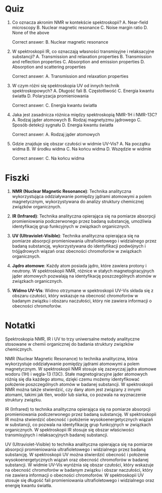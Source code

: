  # Quiz

1. Co oznacza akronim NMR w kontekście spektroskopii?
   A. Near-field microscopy
   B. Nuclear magnetic resonance
   C. Noise margin ratio
   D. None of the above

   Correct answer: B. Nuclear magnetic resonance

2. W spektroskopii IR, co oznaczają własności transmisyjne i relaksacyjne substancji?
   A. Transmission and relaxation properties
   B. Transmission and reflection properties
   C. Absorption and emission properties
   D. Absorption and scattering properties

   Correct answer: A. Transmission and relaxation properties

3. W czym różni się spektroskopia UV od innych technik spektroskopowych?
   A. Długość fali
   B. Częstotliwość
   C. Energia kwantu światła
   D. Polaryzacja promieniowania

   Correct answer: C. Energia kwantu światła

4. Jaka jest zasadnicza różnica między spektroskopią NMR-1H i NMR-13C?
   A. Rodzaj jąder atomowych
   B. Rodzaj magnetyzmu jądrowego
   C. Sposób detekcji sygnału
   D. Energia kwantu światła

   Correct answer: A. Rodzaj jąder atomowych

5. Gdzie znajduje się obszar czułości w widmie UV-Vis?
   A. Na początku widma
   B. W środku widma
   C. Na końcu widma
   D. Wszędzie w widmie

   Correct answer: C. Na końcu widma

# Fiszki

1. **NMR (Nuclear Magnetic Resonance)**: Technika analityczna wykorzystująca oddziaływanie pomiędzy jądrami atomowymi a polem magnetycznym, wykorzystywana do analizy struktury chemicznej związków organicznych.

2. **IR (Infrared)**: Technika analityczna opierająca się na pomiarze absorpcji promieniowania podczerwonego przez badaną substancję, umożliwia identyfikację grup funkcyjnych w związkach organicznych.

3. **UV (Ultraviolet-Visible)**: Technika analityczna opierająca się na pomiarze absorpcji promieniowania ultrafioletowego i widzialnego przez badaną substancję, wykorzystywana do identyfikacji podwójnych i trójjądrowych wiązań oraz obecności chromoforów w związkach organicznych.

4. **Jądro atomowe**: Każdy atom posiada jądro, które zawiera protony i neutrony. W spektroskopii NMR, różnice w stałych magnetogiracyjnych jąder atomowych pozwalają na identyfikację poszczególnych atomów w związkach organicznych.

5. **Widmo UV-Vis**: Widmo otrzymane w spektroskopii UV-Vis składa się z obszaru czułości, który wskazuje na obecność chromoforów w badanym związku i obszaru naczułości, który nie zawiera informacji o obecności chromoforów.

# Notatki

Spektroskopia NMR, IR i UV to trzy uniwersalne metody analityczne stosowane w chemii organicznej do badania struktury związków chemicznych.

NMR (Nuclear Magnetic Resonance) to technika analityczna, która wykorzystuje oddziaływanie pomiędzy jądrami atomowymi a polem magnetycznym. W spektroskopii NMR stosuje się zazwyczaj jądra atomowe wodoru (1H) i węgla-13 (13C). Stałe magnetogiracyjne jąder atomowych różnią się dla każdego atomu, dzięki czemu możemy identyfikować położenie poszczególnych atomów w badanej substancji. W spektroskopii NMR można także stwierdzić, czy dany atom jest związany z innymi atomami, takimi jak tlen, wodór lub siarka, co pozwala na wyznaczenie struktury związku.

IR (Infrared) to technika analityczna opierająca się na pomiarze absorpcji promieniowania podczerwonego przez badaną substancję. W spektroskopii IR można stwierdzić obecność i położenie wysokoenergetycznych wiązań w substancji, co pozwala na identyfikację grup funkcyjnych w związkach organicznych. W spektroskopii IR stosuje się obszar właściwości transmisyjnych i relaksacyjnych badanej substancji.

UV (Ultraviolet-Visible) to technika analityczna opierająca się na pomiarze absorpcji promieniowania ultrafioletowego i widzialnego przez badaną substancję. W spektroskopii UV można stwierdzić obecność i położenie wysokoenergetycznych wiązań oraz obecność chromoforów w badanej substancji. W widmie UV-Vis wyróżnia się obszar czułości, który wskazuje na obecność chromoforów w badanym związku i obszar naczułości, który nie zawiera informacji o obecności chromoforów. W spektroskopii UV stosuje się długość fali promieniowania ultrafioletowego i widzialnego oraz energię kwantu światła.